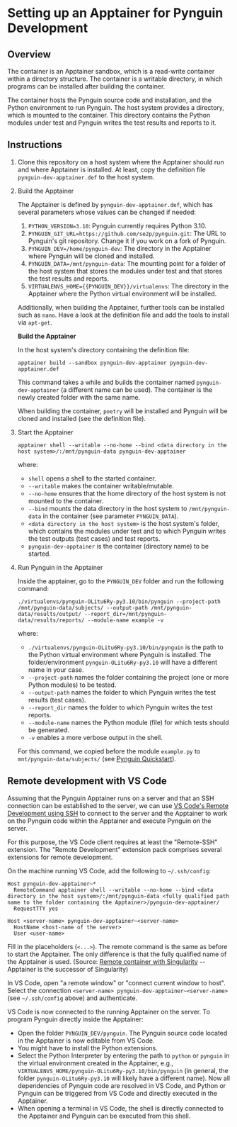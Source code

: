 # Setting up an Apptainer for Pynguin Development

## Overview

The container is an Apptainer sandbox, which is a read-write container within a directory structure. The container is a writable directory, in which programs can be installed after building the container. 

The container hosts the Pynguin source code and installation, and the Python environment to run Pynguin. The host system provides a directory, which is mounted to the container. This directory contains the Python modules under test and Pynguin writes the test results and reports to it.

## Instructions

 1. Clone this repository on a host system where the Apptainer should run and where Apptainer is installed. At least, copy the definition file `pynguin-dev-apptainer.def` to the host system.

 2. Build the Apptainer 
 
    The Apptainer is defined by `pynguin-dev-apptainer.def`, which has several parameters whose values can be changed if needed:
    
    1. `PYTHON_VERSION=3.10`: Pynguin currently requires Python 3.10.
    2. `PYNGUIN_GIT_URL=https://github.com/se2p/pynguin.git`: The URL to Pynguin's git repository. Change it if you work on a fork of Pynguin.
    3. `PYNGUIN_DEV=/home/pynguin-dev`: The directory in the Apptainer where Pynguin will be cloned and installed.
    4. `PYNGUIN_DATA=/mnt/pynguin-data`: The mounting point for a folder of the host system that stores the modules under test and that stores the test results and reports.
    5. `VIRTUALENVS_HOME={{PYNGUIN_DEV}}/virtualenvs`: The directory in the Apptainer where the Python virtual environment will be installed.

    Additionally, when building the Apptainer, further tools can be installed such as `nano`. Have a look at the definition file and add the tools to install via `apt-get`.

    **Build the Apptainer**

    In the host system's directory containing the definition file: 

    `apptainer build --sandbox pynguin-dev-apptainer pynguin-dev-apptainer.def`

    This command takes a while and builds the container named `pynguin-dev-apptainer` (a different name can be used). The container is the newly created folder with the same name. 

    When building the container, `poetry` will be installed and Pynguin will be cloned and installed (see the definition file).

3. Start the Apptainer

    `apptainer shell --writable --no-home --bind <data directory in the host system>/:/mnt/pynguin-data pynguin-dev-apptainer`

    where: 
    * `shell` opens a shell to the started container.
    * `--writable` makes the container writable/mutable. 
    * `--no-home` ensures that the home directory of the host system is not mounted to the container. 
    * `--bind` mounts the data directory in the host system to `/mnt/pynguin-data` in the container (see parameter `PYNGUIN_DATA`). 
    * `<data directory in the host system>` is the host system's folder, which contains the modules under test and to which Pynguin writes the test outputs (test cases) and test reports.
    * `pynguin-dev-apptainer` is the container (directory name) to be started.

4. Run Pynguin in the Apptainer

    Inside the apptainer, go to the `PYNGUIN_DEV` folder and run the following command:

    `./virtualenvs/pynguin-OLitu6Ry-py3.10/bin/pynguin --project-path /mnt/pynguin-data/subjects/ --output-path /mnt/pynguin-data/results/output/ --report_dir=/mnt/pynguin-data/results/reports/ --module-name example -v`

    where:
    * `./virtualenvs/pynguin-OLitu6Ry-py3.10/bin/pynguin` is the path to the Python virtual environment where Pynguin is installed. The folder/environment `pynguin-OLitu6Ry-py3.10` will have a different name in your case.
    * `--project-path` names the folder containing the project (one or more Python modules) to be tested.
    * `--output-path` names the folder to which Pynguin writes the test results (test cases).
    * `--report_dir` names the folder to which Pynguin writes the test reports.
    * `--module-name` names the Python module (file) for which tests should be generated.
    * `-v` enables a more verbose output in the shell.

    For this command, we copied before the module `example.py` to `mnt/pynguin-data/subjects/` (see [Pynguin Quickstart](https://pynguin.readthedocs.io/latest/user/quickstart.html)).


## Remote development with VS Code

Assuming that the Pynguin Apptainer runs on a server and that an SSH connection can be established to the server, we can use [VS Code's Remote Development using SSH](https://code.visualstudio.com/docs/remote/ssh) to connect to the server and the Apptainer to work on the Pynguin code within the Apptainer and execute Pynguin on the server.

For this purpose, the VS Code client requires at least the "Remote-SSH" extension. The "Remote Development" extension pack comprises several extensions for remote development.

On the machine running VS Code, add the following to `~/.ssh/config`:

```
Host pynguin-dev-apptainer~*
  RemoteCommand apptainer shell --writable --no-home --bind <data directory in the host system>/:/mnt/pynguin-data <fully qualified path name to the folder containing the Apptainer>/pynguin-dev-apptainer/
  RequestTTY yes

Host <server-name> pynguin-dev-apptainer~<server-name>
  HostName <host-name of the server>
  User <user-name> 
```

Fill in the placeholders (`<...>`). The remote command is the same as before to start the Apptainer. The only difference is that the fully qualified name of the Apptainer is used. (Source: [Remote container with Singularity](https://github.com/microsoft/vscode-remote-release/issues/3066#issuecomment-1019500216) -- Apptainer is the successor of Singularity)

In VS Code, open "a remote window" or "connect current window to host". Select the connection `<server-name> pynguin-dev-apptainer~<server-name>` (see `~/.ssh/config` above) and authenticate.

VS Code is now connected to the running Apptainer on the server. To program Pynguin directly inside the Apptainer:

* Open the folder `PYNGUIN_DEV/pynguin`. The Pynguin source code located in the Apptainer is now editable from VS Code.
* You might have to install the Python extensions.
* Select the Python Interpreter by entering the path to `python` or `pynguin` in the virtual environment created in the Apptainer, e.g., `VIRTUALENVS_HOME/pynguin-OLitu6Ry-py3.10/bin/pynguin` (in general, the folder `pynguin-OLitu6Ry-py3.10` will likely have a different name). Now all dependencies of Pynguin code are resolved in VS Code, and Python or Pynguin can be triggered from VS Code and directly executed in the Apptainer.
* When opening a terminal in VS Code, the shell is directly connected to the Apptainer and Pynguin can be executed from this shell. 



